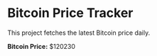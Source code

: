 # Bitcoin Price Tracker

This project fetches the latest Bitcoin price daily.

**Bitcoin Price:** $120230
